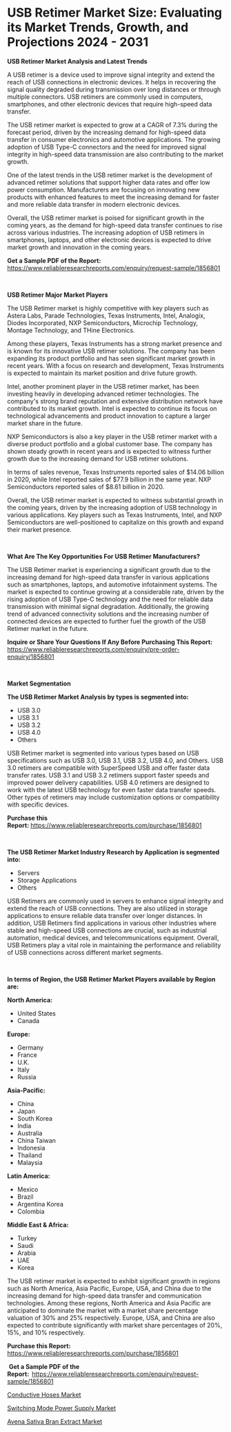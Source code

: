 <p><h1>USB Retimer Market Size: Evaluating its Market Trends, Growth, and Projections 2024 - 2031</h1></p><p><strong>USB Retimer Market Analysis and Latest Trends</strong></p>
<p><p>A USB retimer is a device used to improve signal integrity and extend the reach of USB connections in electronic devices. It helps in recovering the signal quality degraded during transmission over long distances or through multiple connectors. USB retimers are commonly used in computers, smartphones, and other electronic devices that require high-speed data transfer.</p><p>The USB retimer market is expected to grow at a CAGR of 7.3% during the forecast period, driven by the increasing demand for high-speed data transfer in consumer electronics and automotive applications. The growing adoption of USB Type-C connectors and the need for improved signal integrity in high-speed data transmission are also contributing to the market growth.</p><p>One of the latest trends in the USB retimer market is the development of advanced retimer solutions that support higher data rates and offer low power consumption. Manufacturers are focusing on innovating new products with enhanced features to meet the increasing demand for faster and more reliable data transfer in modern electronic devices.</p><p>Overall, the USB retimer market is poised for significant growth in the coming years, as the demand for high-speed data transfer continues to rise across various industries. The increasing adoption of USB retimers in smartphones, laptops, and other electronic devices is expected to drive market growth and innovation in the coming years.</p></p>
<p><strong>Get a Sample PDF of the Report:&nbsp;</strong> <a href="https://www.reliableresearchreports.com/enquiry/request-sample/1856801">https://www.reliableresearchreports.com/enquiry/request-sample/1856801</a></p>
<p>&nbsp;</p>
<p><strong>USB Retimer Major Market Players</strong></p>
<p><p>The USB Retimer market is highly competitive with key players such as Astera Labs, Parade Technologies, Texas Instruments, Intel, Analogix, Diodes Incorporated, NXP Semiconductors, Microchip Technology, Montage Technology, and THine Electronics.</p><p>Among these players, Texas Instruments has a strong market presence and is known for its innovative USB retimer solutions. The company has been expanding its product portfolio and has seen significant market growth in recent years. With a focus on research and development, Texas Instruments is expected to maintain its market position and drive future growth.</p><p>Intel, another prominent player in the USB retimer market, has been investing heavily in developing advanced retimer technologies. The company's strong brand reputation and extensive distribution network have contributed to its market growth. Intel is expected to continue its focus on technological advancements and product innovation to capture a larger market share in the future.</p><p>NXP Semiconductors is also a key player in the USB retimer market with a diverse product portfolio and a global customer base. The company has shown steady growth in recent years and is expected to witness further growth due to the increasing demand for USB retimer solutions.</p><p>In terms of sales revenue, Texas Instruments reported sales of $14.06 billion in 2020, while Intel reported sales of $77.9 billion in the same year. NXP Semiconductors reported sales of $8.61 billion in 2020.</p><p>Overall, the USB retimer market is expected to witness substantial growth in the coming years, driven by the increasing adoption of USB technology in various applications. Key players such as Texas Instruments, Intel, and NXP Semiconductors are well-positioned to capitalize on this growth and expand their market presence.</p></p>
<p>&nbsp;</p>
<p><strong>What Are The Key Opportunities For USB Retimer Manufacturers?</strong></p>
<p><p>The USB Retimer market is experiencing a significant growth due to the increasing demand for high-speed data transfer in various applications such as smartphones, laptops, and automotive infotainment systems. The market is expected to continue growing at a considerable rate, driven by the rising adoption of USB Type-C technology and the need for reliable data transmission with minimal signal degradation. Additionally, the growing trend of advanced connectivity solutions and the increasing number of connected devices are expected to further fuel the growth of the USB Retimer market in the future.</p></p>
<p><strong>Inquire or Share Your Questions If Any Before Purchasing This Report:</strong> <a href="https://www.reliableresearchreports.com/enquiry/pre-order-enquiry/1856801">https://www.reliableresearchreports.com/enquiry/pre-order-enquiry/1856801</a></p>
<p>&nbsp;</p>
<p><strong>Market Segmentation</strong></p>
<p><strong>The USB Retimer Market Analysis by types is segmented into:</strong></p>
<p><ul><li>USB 3.0</li><li>USB 3.1</li><li>USB 3.2</li><li>USB 4.0</li><li>Others</li></ul></p>
<p><p>USB Retimer market is segmented into various types based on USB specifications such as USB 3.0, USB 3.1, USB 3.2, USB 4.0, and Others. USB 3.0 retimers are compatible with SuperSpeed USB and offer faster data transfer rates. USB 3.1 and USB 3.2 retimers support faster speeds and improved power delivery capabilities. USB 4.0 retimers are designed to work with the latest USB technology for even faster data transfer speeds. Other types of retimers may include customization options or compatibility with specific devices.</p></p>
<p><strong>Purchase this Report:&nbsp;</strong><a href="https://www.reliableresearchreports.com/purchase/1856801">https://www.reliableresearchreports.com/purchase/1856801</a></p>
<p>&nbsp;</p>
<p><strong>The USB Retimer Market Industry Research by Application is segmented into:</strong></p>
<p><ul><li>Servers</li><li>Storage Applications</li><li>Others</li></ul></p>
<p><p>USB Retimers are commonly used in servers to enhance signal integrity and extend the reach of USB connections. They are also utilized in storage applications to ensure reliable data transfer over longer distances. In addition, USB Retimers find applications in various other industries where stable and high-speed USB connections are crucial, such as industrial automation, medical devices, and telecommunications equipment. Overall, USB Retimers play a vital role in maintaining the performance and reliability of USB connections across different market segments.</p></p>
<p>&nbsp;</p>
<p><strong>In terms of Region, the USB Retimer Market Players available by Region are:</strong></p>
<p>
    <p> <strong> North America: </strong>
        <ul>
            <li>United States</li>
            <li>Canada</li>
        </ul>
        </p> 
    <p> <strong> Europe: </strong>
        <ul>
            <li>Germany</li>
            <li>France</li>
            <li>U.K.</li>
            <li>Italy</li>
            <li>Russia</li>
        </ul>
        </p> 
    <p> <strong> Asia-Pacific: </strong>
        <ul>
            <li>China</li>
            <li>Japan</li>
            <li>South Korea</li>
            <li>India</li>
            <li>Australia</li>
            <li>China Taiwan</li>
            <li>Indonesia</li>
            <li>Thailand</li>
            <li>Malaysia</li>
        </ul>
        </p> 
    <p> <strong> Latin America: </strong>
        <ul>
            <li>Mexico</li>
            <li>Brazil</li>
            <li>Argentina Korea</li>
            <li>Colombia</li>
        </ul>
        </p> 
    <p> <strong> Middle East & Africa: </strong>
        <ul>
            <li>Turkey</li>
            <li>Saudi</li>
            <li>Arabia</li>
            <li>UAE</li>
            <li>Korea</li>
        </ul>
    </p>
    </p>
<p><p>The USB retimer market is expected to exhibit significant growth in regions such as North America, Asia Pacific, Europe, USA, and China due to the increasing demand for high-speed data transfer and communication technologies. Among these regions, North America and Asia Pacific are anticipated to dominate the market with a market share percentage valuation of 30% and 25% respectively. Europe, USA, and China are also expected to contribute significantly with market share percentages of 20%, 15%, and 10% respectively.</p></p>
<p><strong>Purchase this Report: </strong><a href="https://www.reliableresearchreports.com/purchase/1856801">https://www.reliableresearchreports.com/purchase/1856801</a></p>
<p>&nbsp;<strong>Get a Sample PDF of the Report:&nbsp;&nbsp;</strong><a href="https://www.reliableresearchreports.com/enquiry/request-sample/1856801">https://www.reliableresearchreports.com/enquiry/request-sample/1856801</a></p>
<p><strong></strong></p>
<p><p><a href="https://cedar-agate-3da.notion.site/Global-Conductive-Hoses-Market-Size-and-Market-Trends-Insights-and-Projections-from-2024-to-2031-4b2285fc1c484a8a8037c64d14dc4c30">Conductive Hoses Market</a></p><p><a href="https://github.com/Glendatilghmankmgz0rbhwpy/Market-Research-Report-List-1/blob/main/switching-mode-power-supply-market.md">Switching Mode Power Supply Market</a></p><p><a href="https://circular-yam-9b9.notion.site/Avena-Sativa-Bran-Extract-Market-Share-Market-New-Trends-Analysis-Report-By-Type-By-Application--12a99b61217e42be9c4691b04d1f4ed6">Avena Sativa Bran Extract Market</a></p></p>